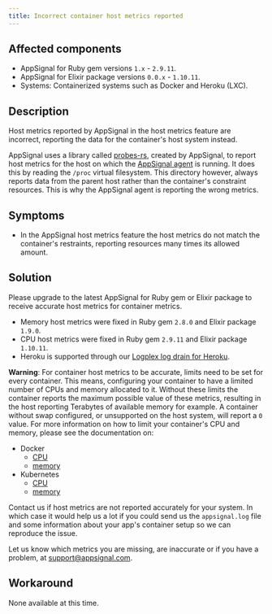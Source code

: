 ```yaml
---
title: Incorrect container host metrics reported
---
```


## Affected components

- AppSignal for Ruby gem versions `1.x` - `2.9.11`.
- AppSignal for Elixir package versions `0.0.x` - `1.10.11`.
- Systems: Containerized systems such as Docker and Heroku (LXC).

## Description

Host metrics reported by AppSignal in the host metrics feature are incorrect, reporting the data for the container's host system instead.

AppSignal uses a library called [probes-rs], created by AppSignal, to report host metrics for the host on which the [AppSignal agent] is running. It does this by reading the `/proc` virtual filesystem. This directory however, always reports data from the parent host rather than the container's constraint resources. This is why the AppSignal agent is reporting the wrong metrics.

## Symptoms

- In the AppSignal host metrics feature the host metrics do not match the container's restraints, reporting resources many times its allowed amount.

## Solution

Please upgrade to the latest AppSignal for Ruby gem or Elixir package to receive accurate host metrics for container metrics.

- Memory host metrics were fixed in Ruby gem `2.8.0` and Elixir package `1.9.0`.
- CPU host metrics were fixed in Ruby gem `2.9.11` and Elixir package `1.10.11`.
- Heroku is supported through our [Logplex log drain for Heroku](/metrics/host-metrics/heroku.html).

**Warning**: For container host metrics to be accurate, limits need to be set for every container. This means, configuring your container to have a limited number of CPUs and memory allocated to it. Without these limits the container reports the maximum possible value of these metrics, resulting in the host reporting Terabytes of available memory for example. A container without swap configured, or unsupported on the host system, will report a `0` value. For more information on how to limit your container's CPU and memory, please see the documentation on:

- Docker
  - [CPU](https://docs.docker.com/config/containers/resource_constraints/#cpu)
  - [memory](https://docs.docker.com/config/containers/resource_constraints/#memory)
- Kubernetes
  - [CPU](https://kubernetes.io/docs/tasks/configure-pod-container/assign-cpu-resource/)
  - [memory](https://kubernetes.io/docs/tasks/configure-pod-container/assign-memory-resource/)

Contact us if host metrics are not reported accurately for your system. In which case it would help us a lot if you could send us the `appsignal.log` file and some information about your app's container setup so we can reproduce the issue.

Let us know which metrics you are missing, are inaccurate or if you have a problem, at [support@appsignal.com].

## Workaround

None available at this time.

[probes-rs]: https://github.com/appsignal/probes-rs
[AppSignal agent]: /appsignal/how-appsignal-operates.html#agent
[support@appsignal.com]: mailto:support@appsignal.com
